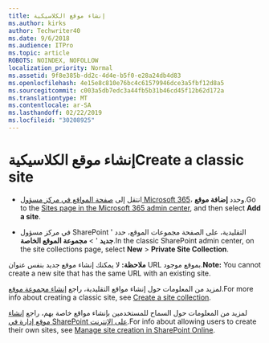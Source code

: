 ```yaml
---
title: إنشاء موقع الكلاسيكية
ms.author: kirks
author: Techwriter40
ms.date: 9/6/2018
ms.audience: ITPro
ms.topic: article
ROBOTS: NOINDEX, NOFOLLOW
localization_priority: Normal
ms.assetid: 9f8e385b-dd2c-4d4e-b5f0-e28a24db4d83
ms.openlocfilehash: 4e15e8c810e76bc4c61579946dce3a5fbf12d8a5
ms.sourcegitcommit: c003a5db7edc3a44fb5b31b46cd45f12b62d172a
ms.translationtype: MT
ms.contentlocale: ar-SA
ms.lasthandoff: 02/22/2019
ms.locfileid: "30208925"
---
```

# <a name="create-a-classic-site"></a><span data-ttu-id="0bf45-102">إنشاء موقع الكلاسيكية</span><span class="sxs-lookup"><span data-stu-id="0bf45-102">Create a classic site</span></span>

- <span data-ttu-id="0bf45-103">انتقل إلى [صفحة المواقع في مركز مسؤول Microsoft 365](https://portal.office.com/adminportal/home#/SitesList)، وحدد **إضافة موقع**.</span><span class="sxs-lookup"><span data-stu-id="0bf45-103">Go to the [Sites page in the Microsoft 365 admin center](https://portal.office.com/adminportal/home#/SitesList), and then select **Add a site**.</span></span> 
    
- <span data-ttu-id="0bf45-104">في مركز مسؤول SharePoint التقليدية، على الصفحة مجموعات الموقع، حدد ' **جديد** ' \> **مجموعة الموقع الخاصة**.</span><span class="sxs-lookup"><span data-stu-id="0bf45-104">In the classic SharePoint admin center, on the site collections page, select **New** \> **Private Site Collection**.</span></span> 
    
 <span data-ttu-id="0bf45-105">**ملاحظة:** لا يمكنك إنشاء موقع جديد بنفس عنوان URL بموقع موجود.</span><span class="sxs-lookup"><span data-stu-id="0bf45-105">**Note:** You cannot create a new site that has the same URL with an existing site.</span></span> 
  
<span data-ttu-id="0bf45-106">لمزيد من المعلومات حول إنشاء مواقع التقليدية، راجع [إنشاء مجموعة موقع](https://go.microsoft.com/fwlink/?linkid=866295).</span><span class="sxs-lookup"><span data-stu-id="0bf45-106">For more info about creating a classic site, see [Create a site collection](https://go.microsoft.com/fwlink/?linkid=866295).</span></span>
  
<span data-ttu-id="0bf45-107">لمزيد من المعلومات حول السماح للمستخدمين بإنشاء مواقع خاصة بهم، راجع [إنشاء موقع إدارة في SharePoint على الإنترنت](https://go.microsoft.com/fwlink/?linkid=866296).</span><span class="sxs-lookup"><span data-stu-id="0bf45-107">For info about allowing users to create their own sites, see [Manage site creation in SharePoint Online](https://go.microsoft.com/fwlink/?linkid=866296).</span></span>
  

